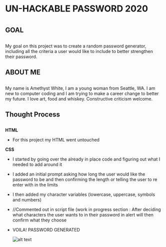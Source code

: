 # UN-HACKABLE PASSWORD 2020 <h1>

## GOAL <h2>
My goal on this project was to create a random password generator, including all the criteria a user would like to include to better strengthen their password.
  
## ABOUT ME <h2>
My name is Amethyst White, I am a young woman from Seattle, WA. I am new to computer coding and I am trying to make a career change to better my future. I love art, food and whiskey. Constructive criticism welcome.

## Thought Process <h2>

**HTML** 
* For this project my HTML went untouched

**CSS**
*  I started by going over the already in place code and figuring out what I needed to add around it
* I added an initial prompt asking how long the user would like the password to be and then confirming the length or telling the user to re enter with in the limits
* I then added my character variables (lowercase, uppercase, symbols and numbers)
* //Commented out in script file (work in progress section : After deciding what characters the user wants to in their password in alert will then confirm what they choose
* VOILA! PASSWORD GENERATED
   
  ![alt text]()